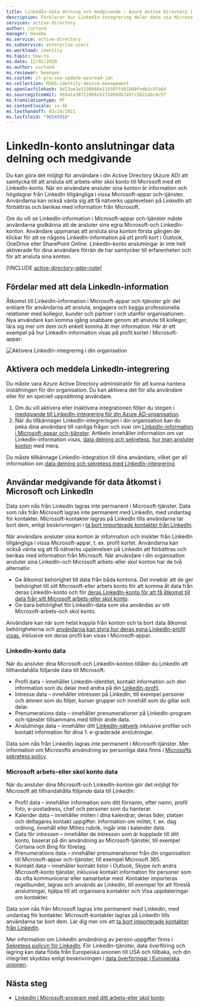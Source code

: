 ```yaml
---
title: LinkedIn-data delning och medgivande – Azure Active Directory | Microsoft Docs
description: Förklarar hur LinkedIn-integrering delar data via Microsoft-appar i Azure Active Directory
services: active-directory
author: curtand
manager: daveba
ms.service: active-directory
ms.subservice: enterprise-users
ms.workload: identity
ms.topic: how-to
ms.date: 12/02/2020
ms.author: curtand
ms.reviewer: beengen
ms.custom: it-pro;seo-update-azuread-jan
ms.collection: M365-identity-device-management
ms.openlocfilehash: 8d13ae1e5198666e115507fd91bb0fedb1c5fa64
ms.sourcegitcommit: 910a1a38711966cb171050db245fc3b22abc8c5f
ms.translationtype: MT
ms.contentlocale: sv-SE
ms.lasthandoff: 03/19/2021
ms.locfileid: "96545918"
---
```

# <a name="linkedin-account-connections-data-sharing-and-consent"></a>LinkedIn-konto anslutningar data delning och medgivande

Du kan göra det möjligt för användare i din Active Directory (Azure AD) att samtycka till att ansluta sitt arbets-eller skol konto till Microsoft med ett LinkedIn-konto. När en användare ansluter sina konton är information och högdagrar från LinkedIn tillgängliga i vissa Microsoft-appar och-tjänster. Användarna kan också vänta sig att få nätverks upplevelsen på LinkedIn att förbättras och berikas med information från Microsoft.

Om du vill se LinkedIn-information i Microsoft-appar och-tjänster måste användarna godkänna att de ansluter sina egna Microsoft-och LinkedIn-konton. Användare uppmanas att ansluta sina konton första gången de klickar för att se någons LinkedIn-information på ett profil kort i Outlook, OneDrive eller SharePoint Online. LinkedIn-konto anslutningar är inte helt aktiverade för dina användare förrän de har samtycker till erfarenheten och för att ansluta sina konton.

[!INCLUDE [active-directory-gdpr-note](../../../includes/gdpr-hybrid-note.md)]

## <a name="benefits-of-sharing-linkedin-information"></a>Fördelar med att dela LinkedIn-information

Åtkomst till LinkedIn-information i Microsoft-appar och-tjänster gör det enklare för användarna att ansluta, engagera och bygga professionella relationer med kollegor, kunder och partner i och utanför organisationen. Nya användare kan komma igång snabbare genom att ansluta till kollegor, lära sig mer om dem och enkelt komma åt mer information. Här är ett exempel på hur LinkedIn-information visas på profil kortet i Microsoft-appar:

![Aktivera LinkedIn-integrering i din organisation](./media/linkedin-user-consent/display-example.png)

## <a name="enable-and-announce-linkedin-integration"></a>Aktivera och meddela LinkedIn-integrering

Du måste vara Azure Active Directory administratör för att kunna hantera inställningen för din organisation. Du kan aktivera det för alla användare eller för en speciell uppsättning användare.

1. Om du vill aktivera eller inaktivera integrationen följer du stegen i [medgivande till LinkedIn-integrering för din Azure AD-organisation](linkedin-integration.md).
2. När du tillkännager LinkedIn-integreringen i din organisation kan du peka dina användare till vanliga frågor och svar om [LinkedIn-information i Microsoft-appar och-tjänster](https://support.office.com/article/about-linkedin-information-and-features-in-microsoft-apps-and-services-dc81cc70-4d64-4755-9f1c-b9536e34d381). Artikeln innehåller information om var LinkedIn-information visas, [data delning och sekretess](https://support.microsoft.com/office/your-data-ae9c08a7-4d06-45b5-a065-320a97bc1400), [hur man ansluter konton](https://support.microsoft.com/office/connect-your-linkedin-and-work-or-school-accounts-c7c245f2-fa56-4c9b-ba20-3fceb23c5772) med mera.

Du måste tillkännage LinkedIn-integration till dina användare, vilket ger all information om [data delning och sekretess med LinkedIn-integrering](https://support.microsoft.com/office/your-data-ae9c08a7-4d06-45b5-a065-320a97bc1400). 

## <a name="user-consent-for-data-access-in-microsoft-and-linkedin"></a>Användar medgivande för data åtkomst i Microsoft och LinkedIn

Data som nås från LinkedIn lagras inte permanent i Microsoft-tjänster. Data som nås från Microsoft lagras inte permanent med LinkedIn, med undantag för kontakter. Microsoft-kontakter lagras på LinkedIn tills användarna tar bort dem, enligt beskrivningen i [ta bort importerade kontakter från LinkedIn](https://www.linkedin.com/help/linkedin/answer/43377).

När användare ansluter sina konton är information och insikter från LinkedIn tillgängliga i vissa Microsoft-appar, t. ex. profil kortet. Användarna kan också vänta sig att få nätverks upplevelsen på LinkedIn att förbättras och berikas med information från Microsoft.
När användare i din organisation ansluter sina LinkedIn-och Microsoft arbets-eller skol konton har de två alternativ:

* Ge åtkomst behörighet till data från båda kontona. Det innebär att de ger behörighet till sitt Microsoft-eller arbets konto för att komma åt data från deras LinkedIn-konto och för [deras LinkedIn-konto för att få åtkomst till data från sitt Microsoft arbets-eller skol konto](https://www.linkedin.com/help/linkedin/answer/84077).
* Ge bara behörighet för LinkedIn-data som ska användas av sitt Microsoft-arbets-och skol konto.

Användare kan när som helst koppla från konton och ta bort data åtkomst behörigheterna och [användarna kan styra hur deras egna LinkedIn-profil visas](https://www.linkedin.com/help/linkedin/answer/83), inklusive om deras profil kan visas i Microsoft-appar.

### <a name="linkedin-account-data"></a>LinkedIn-konto data

När du ansluter dina Microsoft-och LinkedIn-konton tillåter du LinkedIn att tillhandahålla följande data till Microsoft:

* Profil data – innehåller LinkedIn-identitet, kontakt information och den information som du delar med andra på din [LinkedIn-profil](https://www.linkedin.com/help/linkedin/answer/15493).
* Intresse data – innehåller intressen på LinkedIn, till exempel personer och ämnen som du följer, kurser grupper och innehåll som du gillar och delar.
* Prenumerations data – innehåller prenumerationer på LinkedIn-program och-tjänster tillsammans med tillhör ande data. 
* Anslutnings data – innehåller ditt [LinkedIn-nätverk](https://www.linkedin.com/help/linkedin/answer/110) inklusive profiler och kontakt information för dina 1: e-graderade anslutningar.

Data som nås från LinkedIn lagras inte permanent i Microsoft-tjänster. Mer information om Microsofts användning av personliga data finns i [Microsofts sekretess policy](https://privacy.microsoft.com/privacystatement/).

### <a name="microsoft-work-or-school-account-data"></a>Microsoft arbets-eller skol konto data

När du ansluter dina Microsoft-och LinkedIn-konton gör det möjligt för Microsoft att tillhandahålla följande data till LinkedIn:

* Profil data – innehåller information som ditt förnamn, efter namn, profil foto, e-postadress, chef och personer som du hanterar.
* Kalender data – innehåller möten i dina kalendrar, deras tider, platser och deltagares kontakt uppgifter. Information om mötet, t. ex. dag ordning, innehåll eller Mötes rubrik, ingår inte i kalender data.
* Data för intressen – innehåller de intressen som är kopplade till ditt konto, baserat på din användning av Microsoft-tjänster, till exempel Cortana och Bing för företag.
* Prenumerations data – innehåller prenumerationer från din organisation till Microsoft-appar och-tjänster, till exempel Microsoft 365.
* Kontakt data – innehåller kontakt listor i Outlook, Skype och andra Microsoft-konto tjänster, inklusive kontakt information för personer som du ofta kommunicerar eller samarbetar med. Kontakter importeras regelbundet, lagras och används av LinkedIn, till exempel för att föreslå anslutningar, hjälpa till att organisera kontakter och Visa uppdateringar om kontakter.

Data som nås från Microsoft lagras inte permanent med LinkedIn, med undantag för kontakter. Microsoft-kontakter lagras på LinkedIn tills användarna tar bort dem. Lär dig mer om att [ta bort importerade kontakter från LinkedIn](https://www.linkedin.com/help/linkedin/answer/43377).

Mer information om LinkedIn användning av person uppgifter finns i [Sekretess policyn för LinkedIn](https://www.linkedin.com/legal/privacy-policy). För LinkedIn-tjänster, data överföring och lagring kan data flöda från Europeiska unionen till USA och tillbaka, och din integritet skyddas enligt beskrivningen i [data överföringar i Europeiska unionen](https://www.linkedin.com/help/linkedin/answer/62533).

## <a name="next-steps"></a>Nästa steg

* [LinkedIn i Microsoft-program med ditt arbets-eller skol konto](https://www.linkedin.com/help/linkedin/answer/84077)
